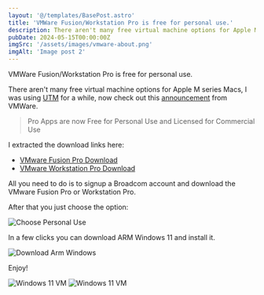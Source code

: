 ```yaml
---
layout: '@/templates/BasePost.astro'
title: 'VMWare Fusion/Workstation Pro is free for personal use.'
description: There aren't many free virtual machine options for Apple M series Macs, now you can use VMWare for free.
pubDate: 2024-05-15T00:00:00Z
imgSrc: '/assets/images/vmware-about.png'
imgAlt: 'Image post 2'
---
```


VMWare Fusion/Workstation Pro is free for personal use.

There aren't many free virtual machine options for Apple M series Macs, I was using [UTM](https://mac.getutm.app/) for a while, now check out this [announcement]([https://www.vmware.com/news/2021/04/free-virtual-machines-for-apple-m-series-macs.html) from VMWare.

> Pro Apps are now Free for Personal Use and Licensed for Commercial Use

I extracted the download links here:

- [VMware Fusion Pro Download](https://support.broadcom.com/group/ecx/productdownloads?subfamily=VMware+Fusion)
- [VMware Workstation Pro Download](https://support.broadcom.com/group/ecx/productdownloads?subfamily=VMware+Workstation+Pro)

All you need to do is to signup a Broadcom account and download the VMware Fusion Pro or Workstation Pro.

After that you just choose the option:

![Choose Personal Use](/assets/images/vmware-choose-free.png)

In a few clicks you can download ARM Windows 11 and install it.

![Download Arm Windows](/assets/images/vmware-arm-windows.png)

Enjoy!

<div class="flex justify-center">
<img src="/assets/images/vmware-screen.png" alt="Windows 11 VM" width="%45"/>
<img src="/assets/images/vmware-desktop.png" alt="Windows 11 VM" width="%45"/>
</div>
